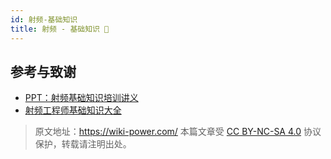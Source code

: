 ```yaml
---
id: 射频-基础知识
title: 射频 - 基础知识 🚧
---
```


## 参考与致谢

- [PPT：射频基础知识培训讲义](https://mp.weixin.qq.com/s?__biz=MzIwODc4NzE1OA==&mid=2247494220&idx=3&sn=0a2a4ff15bf752ac3de76916f07837c8&chksm=977f69f5a008e0e3b039f88ade18aff8c8f93a7e828d9adcb064f935a37084ee983e486f0729&scene=178&cur_album_id=1792389424626860033#rd)
- [射频工程师基础知识大全](https://zhuanlan.zhihu.com/p/404881296)

> 原文地址：<https://wiki-power.com/>
> 本篇文章受 [CC BY-NC-SA 4.0](https://creativecommons.org/licenses/by/4.0/deed.zh) 协议保护，转载请注明出处。

